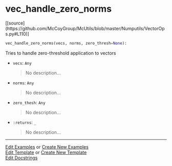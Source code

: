 # <a id="McUtils.Numputils.VectorOps.vec_handle_zero_norms">vec_handle_zero_norms</a>
<div class="docs-source-link" markdown="1">
[[source](https://github.com/McCoyGroup/McUtils/blob/master/Numputils/VectorOps.py#L110)]
</div>

```python
vec_handle_zero_norms(vecs, norms, zero_thresh=None): 
```
Tries to handle zero-threshold application to vectors
- `vecs`: `Any`
    >No description...
- `norms`: `Any`
    >No description...
- `zero_thesh`: `Any`
    >No description...
- `:returns`: `_`
    >No description... 



___

[Edit Examples](https://github.com/McCoyGroup/McUtils/edit/gh-pages/ci/examples/McUtils/Numputils/VectorOps/vec_handle_zero_norms.md) or 
[Create New Examples](https://github.com/McCoyGroup/McUtils/new/gh-pages/?filename=ci/examples/McUtils/Numputils/VectorOps/vec_handle_zero_norms.md) <br/>
[Edit Template](https://github.com/McCoyGroup/McUtils/edit/gh-pages/ci/docs/McUtils/Numputils/VectorOps/vec_handle_zero_norms.md) or 
[Create New Template](https://github.com/McCoyGroup/McUtils/new/gh-pages/?filename=ci/docs/templates/McUtils/Numputils/VectorOps/vec_handle_zero_norms.md) <br/>
[Edit Docstrings](https://github.com/McCoyGroup/McUtils/edit/master/Numputils/VectorOps.py#L110?message=Update%20Docs)
